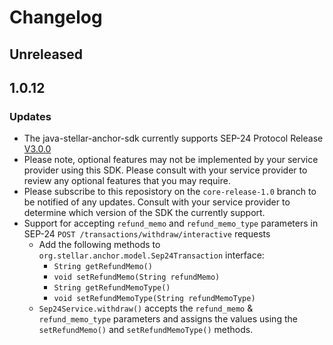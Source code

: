 # Changelog

## Unreleased

## 1.0.12

### Updates
* The java-stellar-anchor-sdk currently supports SEP-24 Protocol Release [V3.0.0](https://github.com/stellar/stellar-protocol/blob/master/ecosystem/sep-0024.md#changelog)
* Please note, optional features may not be implemented by your service provider using this SDK. Please consult with your service provider to review any optional features that you may require. 
* Please subscribe to this reposistory on the `core-release-1.0` branch to be notified of any updates.  Consult with your service provider to determine which version of the SDK the currently support.
* Support for accepting `refund_memo` and `refund_memo_type` parameters in SEP-24 `POST /transactions/withdraw/interactive` requests
    * Add the following methods to `org.stellar.anchor.model.Sep24Transaction` interface:
        * `String getRefundMemo()`
        * `void setRefundMemo(String refundMemo)`
        * `String getRefundMemoType()`
        * `void setRefundMemoType(String refundMemoType)`
    * `Sep24Service.withdraw()` accepts the `refund_memo` & `refund_memo_type` parameters and assigns the values using the `setRefundMemo()` and `setRefundMemoType()` methods.
